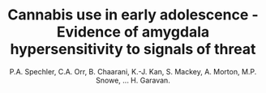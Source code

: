 ---
author: P.A. Spechler, C.A. Orr, B. Chaarani, K.-J. Kan, S. Mackey, A. Morton, M.P. Snowe, ... H. Garavan.
title: Cannabis use in early adolescence - Evidence of amygdala hypersensitivity to signals of threat
journal: Developmental Cognitive Neuroscience
year: 2015
type: article
doi: 10.1016/j.dcn.2015.08.007
volume: 16
---